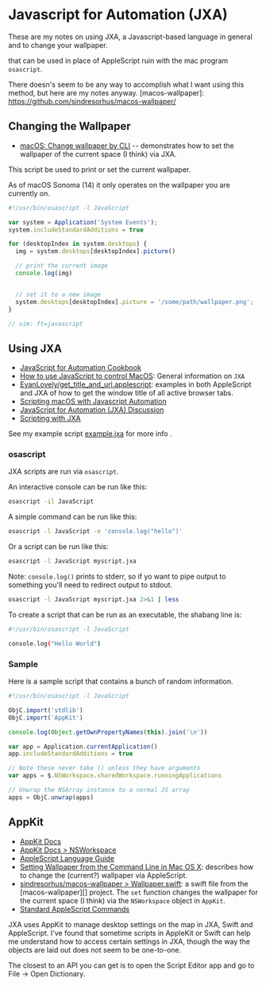 Javascript for Automation (JXA)
===============================

These are my notes on using JXA, a Javascript-based language in general and to change your wallpaper.

that can be used in place of AppleScript ruin with the mac program `osascript`.

There doesn's seem to be any way to accomplish what I want using this method, but here are my notes anyway.
[macos-wallpaper]: https://github.com/sindresorhus/macos-wallpaper/

Changing the Wallpaper
----------------------

* [macOS: Change wallpaper by CLI](https://www.davd.io/macos-change-wallpaper-by-cli/) -- demonstrates how to set the wallpaper of the current space (I think) via JXA.

This script be used to print or set the current wallpaper.

As of macOS Sonoma (14) it only operates on the wallpaper you are currently on.

```javascript
#!/usr/bin/osascript -l JavaScript

var system = Application('System Events');
system.includeStandardAdditions = true

for (desktopIndex in system.desktops) {
  img = system.desktops[desktopIndex].picture()

  // print the current image
  console.log(img)


  // set it to a new image
  system.desktops[desktopIndex].picture = '/some/path/wallpaper.png';
}

// vim: ft=javascript
```

Using JXA
---------

* [JavaScript for Automation Cookbook](https://github.com/JXA-Cookbook/JXA-Cookbook/wiki/)
* [How to use JavaScript to control MacOS](https://til.codeinthehole.com/posts/how-to-use-javascript-to-control-macos/): General information on `JXA`
* [EvanLovely/get_title_and_url.applescript](https://gist.github.com/EvanLovely/cb01eafb0d61515c835ecd56f6ac199a): examples in both AppleScript and JXA of how to get the window title of all active browser tabs.
* [Scripting macOS with Javascript Automation](https://mikebian.co/scripting-macos-with-javascript-automation/)
* [JavaScript for Automation (JXA) Discussion](https://wiki.keyboardmaestro.com/JavaScript_for_Automation)
* [Scripting with JXA](https://bru6.de/jxa/)

See my example script [example.jxa]() for more info .

### osascript

JXA scripts are run via `osascript`.

An interactive console can be run like this:

```bash
osascript -il JavaScript
```

A simple command can be run like this:

```bash
osascript -l JavaScript -e 'console.log("hello")'
```

Or a script can be run like this:

```bash
osascript -l JavaScript myscript.jxa
```

Note: `console.log()` prints to stderr, so if yo want to pipe output to something you'll need to redirect output to stdout.

```bash
osascript -l JavaScript myscript.jxa 2>&1 | less
```

To create a script that can be run as an executable, the shabang line is:

```bash
#!/usr/bin/osascript -l JavaScript

console.log("Hello World")
```

### Sample

Here is a sample script that contains a bunch of random information.

```javascript
#!/usr/bin/osascript -l JavaScript

ObjC.import('stdlib')
ObjC.import('AppKit')

console.log(Object.getOwnPropertyNames(this).join('\n'))

var app = Application.currentApplication()
app.includeStandardAdditions = true

// Note these never take () unless they have arguments
var apps = $.NSWorkspace.sharedWorkspace.runningApplications

// Unwrap the NSArray instance to a normal JS array
apps = ObjC.unwrap(apps)

```


AppKit
------

* [AppKit Docs](https://developer.apple.com/documentation/appkit)
* [AppKit Docs > NSWorkspace](https://developer.apple.com/documentation/appkit/nsworkspace)
* [AppleScript Language Guide](https://developer.apple.com/library/archive/documentation/AppleScript/Conceptual/AppleScriptLangGuide/introduction/ASLR_intro.html)
* [Setting Wallpaper from the Command Line in Mac OS X](https://osxdaily.com/2015/08/28/set-wallpaper-command-line-macosx/): describes how to change the (current?) wallpaper via AppleScript.
* [sindresorhus/macos-wallpaper > Wallpaper.swift](https://github.com/sindresorhus/macos-wallpaper/blob/main/Sources/wallpaper/Wallpaper.swift#L96): a swift file from the [macos-wallpaper][] project. The `set` function changes the wallpaper for the current space (I think) via the  `NSWorkspace` object in `AppKit`.
* [Standard AppleScript Commands](https://developer.apple.com/library/archive/documentation/AppleScript/Conceptual/AppleScriptLangGuide/reference/ASLR_cmds.html)

JXA uses AppKit to manage desktop settings on the map in JXA, Swift and AppleScript. I've found that sometime scripts in AppleKit or Swift can help me understand how to access certain settings in JXA, though the way the objects are laid out does not seem to be one-to-one.


The closest to an API you can get is to open the Script Editor app and go to File -> Open Dictionary.

